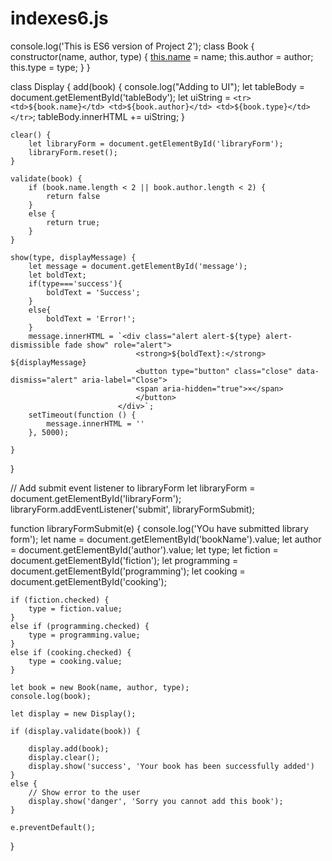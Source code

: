# indexes6.js

console.log('This is ES6 version of Project 2');
class Book {
constructor(name, author, type) {
[this.name](http://this.name/) = name;
this.author = author;
this.type = type;
}
}

class Display {
add(book) {
console.log("Adding to UI");
let tableBody = document.getElementById('tableBody');
let uiString = `<tr> <td>${book.name}</td> <td>${book.author}</td> <td>${book.type}</td> </tr>`;
tableBody.innerHTML += uiString;
}

```
clear() {
    let libraryForm = document.getElementById('libraryForm');
    libraryForm.reset();
}

validate(book) {
    if (book.name.length < 2 || book.author.length < 2) {
        return false
    }
    else {
        return true;
    }
}

show(type, displayMessage) {
    let message = document.getElementById('message');
    let boldText;
    if(type==='success'){
        boldText = 'Success';
    }
    else{
        boldText = 'Error!';
    }
    message.innerHTML = `<div class="alert alert-${type} alert-dismissible fade show" role="alert">
                            <strong>${boldText}:</strong> ${displayMessage}
                            <button type="button" class="close" data-dismiss="alert" aria-label="Close">
                            <span aria-hidden="true">×</span>
                            </button>
                        </div>`;
    setTimeout(function () {
        message.innerHTML = ''
    }, 5000);

}

```

}

// Add submit event listener to libraryForm
let libraryForm = document.getElementById('libraryForm');
libraryForm.addEventListener('submit', libraryFormSubmit);

function libraryFormSubmit(e) {
console.log('YOu have submitted library form');
let name = document.getElementById('bookName').value;
let author = document.getElementById('author').value;
let type;
let fiction = document.getElementById('fiction');
let programming = document.getElementById('programming');
let cooking = document.getElementById('cooking');

```
if (fiction.checked) {
    type = fiction.value;
}
else if (programming.checked) {
    type = programming.value;
}
else if (cooking.checked) {
    type = cooking.value;
}

let book = new Book(name, author, type);
console.log(book);

let display = new Display();

if (display.validate(book)) {

    display.add(book);
    display.clear();
    display.show('success', 'Your book has been successfully added')
}
else {
    // Show error to the user
    display.show('danger', 'Sorry you cannot add this book');
}

e.preventDefault();

```

}